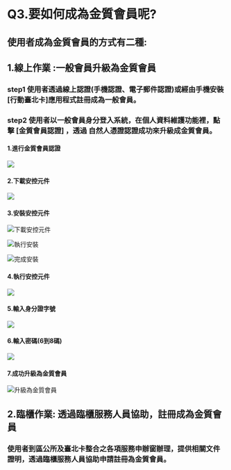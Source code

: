 # Q3.要如何成為金質會員呢?

## 使用者成為金質會員的方式有二種:

## 1.線上作業 :一般會員升級為金質會員

### step1 使用者透過線上認證\(手機認證、電子郵件認證\)或經由手機安裝\[行動臺北卡\]應用程式註冊成為一般會員。

### step2 使用者以一般會員身分登入系統，在個人資料維護功能裡，點擊 \[金質會員認證\] ，透過 自然人憑證認證成功來升級成金質會員。

#### 1.進行金質會員認證

![](../.gitbook/assets/yi-ban-hui-yuan-2.png)

####  2.下載安控元件

![](../.gitbook/assets/xia-zai-an-kong-yuan-jian.png)

####   3.安裝安控元件

![&#x4E0B;&#x8F09;&#x5B89;&#x63A7;&#x5143;&#x4EF6;](../.gitbook/assets/an-zhuang-an-kong-yuan-jian.png)

![&#x57F7;&#x884C;&#x5B89;&#x88DD;](../.gitbook/assets/an-zhuang-an-kong-yuan-jian-confirm.png)

![&#x5B8C;&#x6210;&#x5B89;&#x88DD;](../.gitbook/assets/an-zhuang-an-kong-yuan-jian-confirmok.png)

#### 4.執行安控元件

![](../.gitbook/assets/an-zhuang-an-kong-yuan-jian-going.png)

#### 5.輸入身分證字號

![](../.gitbook/assets/idkeyin.png)

#### 6.輸入密碼\(6到8碼\)

![](../.gitbook/assets/password2.png)

#### 7.成功升級為金質會員

![&#x5347;&#x7D1A;&#x70BA;&#x91D1;&#x8CEA;&#x6703;&#x54E1;](../.gitbook/assets/result.png)

## 2.臨櫃作業: 透過臨櫃服務人員協助，註冊成為金質會員

###  使用者到區公所及臺北卡整合之各項服務申辦窗辦理，提供相關文件證明，透過臨櫃服務人員協助申請註冊為金質會員。



